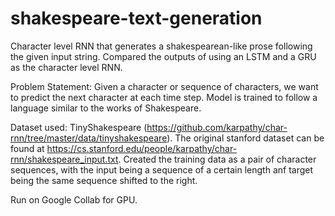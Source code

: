 # shakespeare-text-generation

Character level RNN that generates a shakespearean-like prose following the given input string.
Compared the outputs of using an LSTM and a GRU as the character level RNN.

Problem Statement: Given a character or sequence of characters, we want to predict the next character at each time step. Model is trained to follow a language similar to the works of Shakespeare.

Dataset used: TinyShakespeare (https://github.com/karpathy/char-rnn/tree/master/data/tinyshakespeare).  The original stanford dataset can be found at https://cs.stanford.edu/people/karpathy/char-rnn/shakespeare_input.txt. Created the training data as a pair of character sequences, with the input being a sequence of a certain length anf target being the same sequence shifted to the right.




Run on Google Collab for GPU. 
